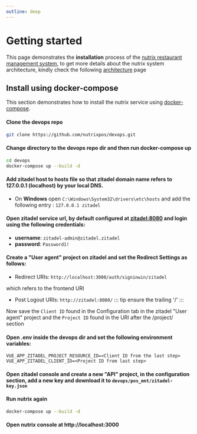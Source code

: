 ```yaml
---
outline: deep
---
```


# Getting started

This page demonstrates the **installation** process of the [nutrix restaurant management system](/), to get more details about the nutrix system architecture, kindly check the following [architecture](/architecture) page

## Install using docker-compose

This section demonstrates how to install the nutrix service using [docker-compose](https://docs.docker.com/compose/).

#### Clone the devops repo
```sh
git clone https://github.com/nutrixpos/devops.git
```

#### Change directory to the devops repo dir and then run docker-compose up
```sh
cd devops
docker-compose up --build -d
```

#### Add zitadel host to hosts file so that zitadel domain name refers to 127.0.0.1 (localhost) by your local DNS. 
- On **Windows** open `C:\Windows\System32\drivers\etc\hosts` and add the following entry : `127.0.0.1 zitadel`

#### Open zitadel service url, by default configured at [zitadel:8080](http://zitadel:8080) and login using the following credentials:
- **username**: `zitadel-admin@zitadel.zitadel`
- **password**: `Password1!`

#### Create a "User agent" project on zitadel and set the **Redirect Settings** as follows:
- Redirect URIs: `http://localhost:3000/auth/signinwin/zitadel`

which refers to the frontend URI
- Post Logout URIs: `http://zitadel:8080/`
::: tip
    ensure the trailing '/'
:::

Now save the `Client ID` found in the Configuration tab in the zitadel "User agent" project and the `Project ID` found in the URI after the /project/ section


#### Open .env inside the devops dir and set the following environment variables:

``` .env
VUE_APP_ZITADEL_PROJECT_RESOURCE_ID=<Client ID from the last step>
VUE_APP_ZITADEL_CLIENT_ID=<Project ID from last step>
```

#### Open zitadel console and create a new "API" project, in the configuration section, add a new key and download it to `devops/pos_mnt/zitadel-key.json`

#### Run nutrix again
```sh
docker-compose up --build -d
```

#### Open nutrix console at http://localhost:3000



